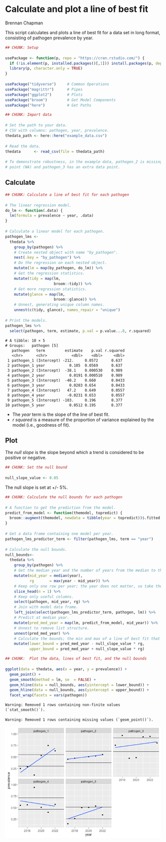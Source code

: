 # Calculate and plot a line of best fit
Brennan Chapman

This script calculates and plots a line of best fit for a data set in
long format, consisting of pathogen prevalence by year.

``` r
## CHUNK: Setup

usePackage <- function(p, repo = "https://cran.rstudio.com/") {
  if (!is.element(p, installed.packages()[,1])) install.packages(p, dep = TRUE, repos = repo)
  library(p, character.only = TRUE)
}

usePackage("tidyverse")     # Common Operations
usePackage("magrittr")      # Pipes
usePackage("ggplot2")       # Plots
usePackage("broom")         # Get Model Components
usePackage("here")          # Get Paths
```

``` r
## CHUNK: Import data

# Set the path to your data.
# CSV with columns: pathogen, year, prevalence.
thedata_path <- here::here("example_data.csv")

# Read the data.
thedata      <- read_csv(file = thedata_path)

# To demonstrate robustness, in the example data, pathogen_2 is missing a data 
# point (NA) and pathogen_3 has an extra data point.
```

## Calculate

``` r
## CHUNK: Calculate a line of best fit for each pathogen

# The linear regression model.
do_lm <- function(.data) {
  lm(formula = prevalence ~ year, .data)
}

# Calculate a linear model for each pathogen.
pathogen_lms <-
  thedata %>%
    group_by(pathogen) %>%
    # Create nested object with name "by_pathogen".
    nest(.key = "by_pathogen") %>% 
    # Do the regression on each nested object.
    mutate(lm = map(by_pathogen, do_lm)) %>%
    # Get the regression statistics.
    mutate(tidy = map(lm,
                      broom::tidy)) %>% 
    # Get more regression statistics.
    mutate(glance = map(lm,
                      broom::glance)) %>% 
    # Unnest, generating unique column names.
    unnest(c(tidy, glance), names_repair = "unique")
    
# Print the models.
pathogen_lms %>%
  select(pathogen, term, estimate, p.val = p.value...8, r.squared)
```

    # A tibble: 10 × 5
    # Groups:   pathogen [5]
       pathogen   term         estimate    p.val r.squared
       <chr>      <chr>           <dbl>    <dbl>     <dbl>
     1 pathogen_1 (Intercept) -212.     0.0572      0.637 
     2 pathogen_1 year           0.105  0.0569      0.637 
     3 pathogen_2 (Intercept)  -38.1    0.000530    0.989 
     4 pathogen_2 year           0.0191 0.000510    0.989 
     5 pathogen_3 (Intercept)  -40.2    0.660       0.0433
     6 pathogen_3 year           0.0203 0.654       0.0433
     7 pathogen_4 (Intercept)   47.2    0.649       0.0557
     8 pathogen_4 year          -0.0231 0.653       0.0557
     9 pathogen_5 (Intercept) -103.     0.196       0.377 
    10 pathogen_5 year           0.0512 0.195       0.377 

-   The *year* term is the slope of the line of best fit.
-   *r squared* is a measure of the proportion of variance explained by
    the model (i.e., goodness of fit).

## Plot

The *null slope* is the slope beyond which a trend is considered to be
positive or negative.

``` r
## CHUNK: Set the null bound

null_slope_value <- 0.05
```

The null slope is set at +/- 5%.

``` r
## CHUNK: Calculate the null bounds for each pathogen

# A function to get the prediction from the model.
predict_from_model <- function(themodel, topredict) {
  broom::augment(themodel, newdata = tibble(year = topredict))$.fitted
}

# Get a data frame containing one model per year.
pathogen_lms_predictor_term <- filter(pathogen_lms, term == "year")

# Calculate the null bounds.
null_bounds<- 
  thedata %>%
    group_by(pathogen) %>%
    # Get the median year and the number of years from the median to the range. 
    mutate(mid_year = median(year), 
           rg       = max(year - mid_year)) %>%
    # Keep only one row per year; the year does not matter, so take the first.
    slice_head(n = 1) %>%
    # Keep only useful columns.
    select(pathogen, mid_year, rg) %>%
    # Join with model data frame.
    left_join(select(pathogen_lms_predictor_term, pathogen, lm)) %>%
    # Predict at median year.
    mutate(pred_med_year = map(lm, predict_from_model, mid_year)) %>%
    # Unnest to remove list structure.
    unnest(pred_med_year) %>%
    # Calculate the bounds; the min and max of a line of best fit that is null.
    mutate(lower_bound = pred_med_year - null_slope_value * rg, 
           upper_bound = pred_med_year + null_slope_value * rg)
```

``` r
## CHUNK:  Plot the data, lines of best fit, and the null bounds

ggplot(data = thedata, aes(x = year, y = prevalence)) + 
  geom_point() +
  geom_smooth(method = lm, se  = FALSE) + 
  geom_hline(data = null_bounds, aes(yintercept = lower_bound)) + 
  geom_hline(data = null_bounds, aes(yintercept = upper_bound)) + 
  facet_wrap(facets = vars(pathogen))
```

    Warning: Removed 1 rows containing non-finite values (`stat_smooth()`).

    Warning: Removed 1 rows containing missing values (`geom_point()`).

![](fit-visualize-line.markdown_strict_files/figure-markdown_strict/unnamed-chunk-6-1.png)
